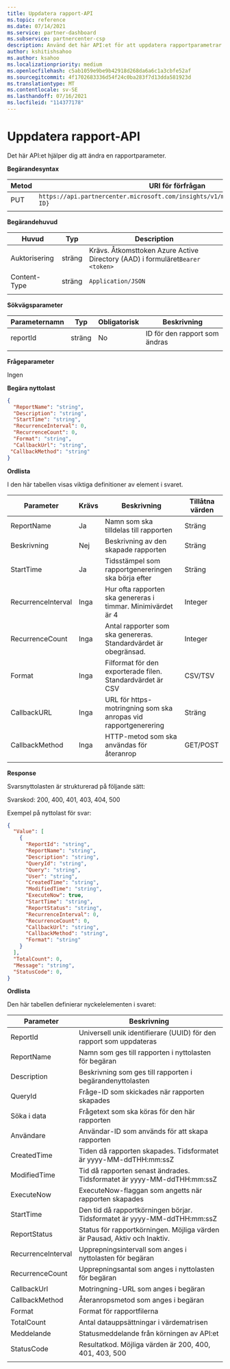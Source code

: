 ```yaml
---
title: Uppdatera rapport-API
ms.topic: reference
ms.date: 07/14/2021
ms.service: partner-dashboard
ms.subservice: partnercenter-csp
description: Använd det här API:et för att uppdatera rapportparametrar i Partner Center-insikter.
author: kshitishsahoo
ms.author: ksahoo
ms.localizationpriority: medium
ms.openlocfilehash: c5ab1059e9be9b42918d268da6a6c1a3cbfe52af
ms.sourcegitcommit: 4f1702683336d54f24c0ba283f7d13dda581923d
ms.translationtype: MT
ms.contentlocale: sv-SE
ms.lasthandoff: 07/16/2021
ms.locfileid: "114377178"
---
```

# <a name="update-report-api"></a>Uppdatera rapport-API

Det här API:et hjälper dig att ändra en rapportparameter.

**Begärandesyntax**

|    Metod    |    URI för förfrågan    |
|    ----    |    ----    |
|    PUT    |    `https://api.partnercenter.microsoft.com/insights/v1/mpn/ScheduledReport/{Report ID}`    |
|        |        |

**Begärandehuvud**

|    Huvud    |    Typ    |    Description    |
|    ----    |    ----    |    ----    |
|    Auktorisering    |    sträng    |    Krävs. Åtkomsttoken Azure Active Directory (AAD) i formuläret`Bearer <token>`    |
|    Content-Type    |    sträng    |    `Application/JSON`    |
|        |        |        |

**Sökvägsparameter**

|    Parameternamn    |    Typ    |    Obligatorisk    |    Beskrivning    |
|    ----    |    ----    |    ----    |    ----    |
|    reportId     |    sträng    |    No    |    ID för den rapport som ändras     |
|        |        |        |        |

**Frågeparameter**

Ingen

**Begära nyttolast**

```json
{ 
  "ReportName": "string", 
  "Description": "string", 
  "StartTime": "string", 
  "RecurrenceInterval": 0, 
  "RecurrenceCount": 0, 
  "Format": "string", 
  "CallbackUrl": "string",
 "CallbackMethod": "string"
}
```

**Ordlista**

I den här tabellen visas viktiga definitioner av element i svaret.

|    Parameter    |    Krävs    |    Beskrivning    |    Tillåtna värden    |
|    ----    |    ----    |    ----    |    ----    |
|    ReportName     |    Ja     |    Namn som ska tilldelas till rapporten     |    Sträng     |
|    Beskrivning     |    Nej     |    Beskrivning av den skapade rapporten     |    Sträng     |
|    StartTime     |    Ja    |    Tidsstämpel som rapportgenereringen ska börja efter     |    Sträng     |
|    RecurrenceInterval     |    Inga     |    Hur ofta rapporten ska genereras i timmar. Minimivärdet är 4     |    Integer     |
|    RecurrenceCount     |    Inga     |    Antal rapporter som ska genereras. Standardvärdet är obegränsad.     |    Integer     |
|    Format     |    Inga    |    Filformat för den exporterade filen. Standardvärdet är CSV     |    CSV/TSV     |
|    CallbackURL     |    Inga     |    URL för https-motringning som ska anropas vid rapportgenerering     |    Sträng     |
|    CallbackMethod    |    Inga    |    HTTP-metod som ska användas för återanrop    |    GET/POST    |
|        |        |        |        |


**Response**

Svarsnyttolasten är strukturerad på följande sätt:

Svarskod: 200, 400, 401, 403, 404, 500

Exempel på nyttolast för svar:

```json
{ 
  "Value": [ 
    { 
      "ReportId": "string", 
      "ReportName": "string", 
      "Description": "string", 
      "QueryId": "string", 
      "Query": "string", 
      "User": "string", 
      "CreatedTime": "string", 
      "ModifiedTime": "string", 
      "ExecuteNow": true, 
      "StartTime": "string", 
      "ReportStatus": "string", 
      "RecurrenceInterval": 0, 
      "RecurrenceCount": 0, 
      "CallbackUrl": "string", 
      "CallbackMethod": "string", 
      "Format": "string" 
    } 
  ], 
  "TotalCount": 0, 
  "Message": "string", 
  "StatusCode": 0, 
} 
```

**Ordlista**

Den här tabellen definierar nyckelelementen i svaret:

|    Parameter    |    Beskrivning    |
|    ----    |    ----    |
|    ReportId     |    Universell unik identifierare (UUID) för den rapport som uppdateras     |
|    ReportName     |    Namn som ges till rapporten i nyttolasten för begäran     |
|    Description     |    Beskrivning som ges till rapporten i begärandenyttolasten     |
|    QueryId     |    Fråge-ID som skickades när rapporten skapades     |
|    Söka i data     |    Frågetext som ska köras för den här rapporten     |
|    Användare     |    Användar-ID som används för att skapa rapporten     |
|    CreatedTime     |    Tiden då rapporten skapades. Tidsformatet är yyyy-MM-ddTHH:mm:ssZ     |
|    ModifiedTime     |    Tid då rapporten senast ändrades. Tidsformatet är yyyy-MM-ddTHH:mm:ssZ     |
|    ExecuteNow     |    ExecuteNow-flaggan som angetts när rapporten skapades    |
|    StartTime     |    Den tid då rapportkörningen börjar. Tidsformatet är yyyy-MM-ddTHH:mm:ssZ     |
|    ReportStatus     |    Status för rapportkörningen. Möjliga värden är Pausad, Aktiv och Inaktiv.     |
|    RecurrenceInterval     |    Upprepningsintervall som anges i nyttolasten för begäran     |
|    RecurrenceCount     |    Upprepningsantal som anges i nyttolasten för begäran     |
|    CallbackUrl     |    Motringning-URL som anges i begäran     |
|    CallbackMethod    |    Återanropsmetod som anges i begäran    |
|    Format     |    Format för rapportfilerna     |
|    TotalCount     |    Antal datauppsättningar i värdematrisen     |
|    Meddelande     |    Statusmeddelande från körningen av API:et     |
|    StatusCode     |    Resultatkod. Möjliga värden är 200, 400, 401, 403, 500     |
|        |        |